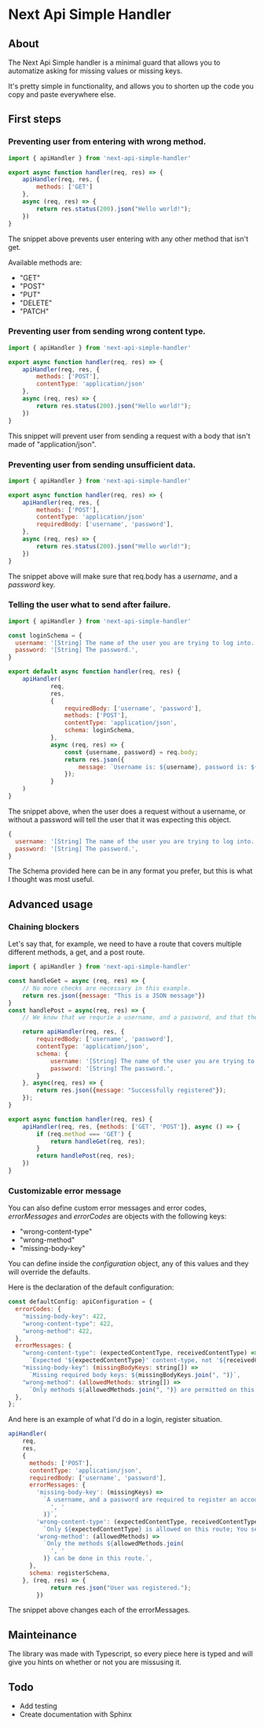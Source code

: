 # Next Api Simple Handler

## About

The Next Api Simple handler is a minimal guard that allows you to automatize asking for missing values or missing keys.

It's pretty simple in functionality, and allows you to shorten up the code you copy and paste everywhere else.

## First steps

### Preventing user from entering with wrong method.

```js
import { apiHandler } from 'next-api-simple-handler'

export async function handler(req, res) => {
	apiHandler(req, res, {
		methods: ['GET']
	},
	async (req, res) => {
		return res.status(200).json("Hello world!");
	})
}
```
The snippet above prevents user entering with any other method that isn't get.

Available methods are:
- "GET"
- "POST"
- "PUT"
- "DELETE"
- "PATCH"

### Preventing user from sending wrong content type.

```js
import { apiHandler } from 'next-api-simple-handler'

export async function handler(req, res) => {
	apiHandler(req, res, {
		methods: ['POST'],
		contentType: 'application/json'
	},
	async (req, res) => {
		return res.status(200).json("Hello world!");
	})
}
```
This snippet will prevent user from sending a request with a body that isn't made of "application/json".

### Preventing user from sending unsufficient data.
```js
import { apiHandler } from 'next-api-simple-handler'

export async function handler(req, res) => {
	apiHandler(req, res, {
		methods: ['POST'],
		contentType: 'application/json'
		requiredBody: ['username', 'password'],
	},
	async (req, res) => {
		return res.status(200).json("Hello world!");
	})
}
```

The snippet above will make sure that req.body has a *username*, and a *password* key.

### Telling the user what to send after failure.

```js
import { apiHandler } from 'next-api-simple-handler'

const loginSchema = {
  username: '[String] The name of the user you are trying to log into.',
  password: '[String] The password.',
}

export default async function handler(req, res) {
	apiHandler(
			req,
			res,
			{
				requiredBody: ['username', 'password'],
				methods: ['POST'],
				contentType: 'application/json',
				schema: loginSchema,
			},
			async (req, res) => {
				const {username, password} = req.body;
				return res.json({
					message: `Username is: ${username}, password is: ${password}`
				});
			}
	)
}
```

The snippet above, when the user does a request without a username, or without a password will tell the user that it was expecting this object.
```js
{
  username: '[String] The name of the user you are trying to log into.',
  password: '[String] The password.',
}
```
The Schema provided here can be in any format you prefer, but this is what I thought was most useful.

## Advanced usage

### Chaining blockers

Let's say that, for example, we need to have a route that covers multiple different methods, a get, and a post route.

```js
import { apiHandler } from 'next-api-simple-handler'

const handleGet = async (req, res) => {
	// No more checks are necessary in this example.
	return res.json({message: "This is a JSON message"})
}
const handlePost = async(req, res) => {
	// We know that we requrie a username, and a password, and that the application should be of application/json.

	return apiHandler(req, res, {
		requiredBody: ['username', 'password'],
		contentType: 'application/json',
		schema: {
			username: '[String] The name of the user you are trying to log into.',
			password: '[String] The password.',
		}
	}, async(req, res) => {
		return res.json({message: "Successfully registered"});
	});
}

export async function handler(req, res) {
	apiHandler(req, res, {methods: ['GET', 'POST']}, async () => {
		if (req.method === 'GET') {
			return handleGet(req, res);
		}
		return handlePost(req, res);
	})
}
```

### Customizable error message

You can also define custom error messages and error codes, *errorMessages* and *errorCodes* are objects with the following keys:
- "wrong-content-type"
- "wrong-method"
- "missing-body-key"

You can define inside the *configuration* object, any of this values and they will override the defaults.

Here is the declaration of the default configuration:
```js
const defaultConfig: apiConfiguration = {
  errorCodes: {
    "missing-body-key": 422,
    "wrong-content-type": 422,
    "wrong-method": 422,
  },
  errorMessages: {
    "wrong-content-type": (expectedContentType, receivedContentType) =>
      `Expected '${expectedContentType}' content-type, not '${receivedContentType}' content-type`,
    "missing-body-key": (missingBodyKeys: string[]) =>
      `Missing required body keys: ${missingBodyKeys.join(", ")}`,
    "wrong-method": (allowedMethods: string[]) =>
      `Only methods ${allowedMethods.join(", ")} are permitted on this route.`,
  },
};
```

And here is an example of what I'd do in a login, register situation.

```js
apiHandler(
    req,
    res,
    {
      methods: ['POST'],
      contentType: 'application/json',
      requiredBody: ['username', 'password'],
      errorMessages: {
        'missing-body-key': (missingKeys) =>
          `A username, and a password are required to register an account. You are missing ${missingKeys.join(
            ', '
          )}`,
        'wrong-content-type': (expectedContentType, receivedContentType) =>
          `Only ${expectedContentType} is allowed on this route; You sent ${receivedContentType}`,
        'wrong-method': (allowedMethods) =>
          `Only the methods ${allowedMethods.join(
            ', '
          )} can be done in this route.`,
      },
      schema: registerSchema,
    }, (req, res) => {
			return res.json("User was registered.");
		})
```

The snippet above changes each of the errorMessages.

## Mainteinance

The library was made with Typescript, so every piece here is typed and will give you hints on whether or not you are missusing it.

## Todo
- Add testing
- Create documentation with Sphinx
